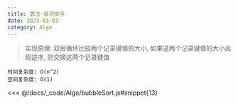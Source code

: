 ```yaml
---
title: 算法-冒泡排序
date: 2023-03-03
category: Algo
---
```


> 实现原理: 双层循环比较两个记录键值的大小, 如果这两个记录键值的大小出现逆序, 则交换这两个记录键值

```
时间复杂度: O(n^2)
空间复杂度: O(1)
```

<<< @/docs/_code/Algo/bubbleSort.js#snippet{13}


